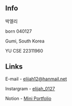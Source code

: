 ## Info
박엘리

born 040127

Gumi, South Korea

YU CSE 22311960

## Links
E-mail - elijah12@hanmail.net

Instargram - [elijah_0127](https://www.instagram.com/elijah_0127/)

Notion - [Mini Portfolio]([https://resolute-ninja-35b.notion.site/185acf0eadf3801e9294d7f200338c82?pvs=](https://elijah-portofolio.notion.site/280acf0eadf380dd889efef5a2ddc307?v=280acf0eadf3807584b8000c1aef607f))



<!--
**elijah0127/elijah0127** is a ✨ _special_ ✨ repository because its `README.md` (this file) appears on your GitHub profile.

Here are some ideas to get you started:

- 🔭 I’m currently working on ...
- 🌱 I’m currently learning ...
- 👯 I’m looking to collaborate on ...
- 🤔 I’m looking for help with ...
- 💬 Ask me about ...
- 📫 How to reach me: ...
- 😄 Pronouns: ...
- ⚡ Fun fact: ...
-->
